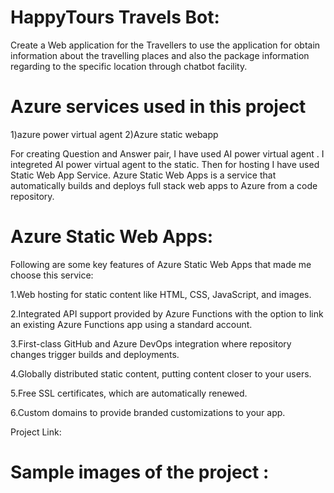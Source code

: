 # HappyTours Travels Bot:

Create a Web application for the Travellers to use the application for obtain information about the travelling places and also the package information regarding to the specific location through chatbot facility.

# Azure services used in this project

1)azure power virtual agent 2)Azure static webapp

For creating Question and Answer pair, I have used AI power virtual agent . I integreted AI power virtual agent to the static. Then for hosting I have used Static Web App Service. Azure Static Web Apps is a service that automatically builds and deploys full stack web apps to Azure from a code repository.

# Azure Static Web Apps: 

Following are some key features of Azure Static Web Apps that made me choose this service:

1.Web hosting for static content like HTML, CSS, JavaScript, and images.

2.Integrated API support provided by Azure Functions with the option to link an existing Azure Functions app using a standard account.

3.First-class GitHub and Azure DevOps integration where repository changes trigger builds and deployments.

4.Globally distributed static content, putting content closer to your users.

5.Free SSL certificates, which are automatically renewed.

6.Custom domains to provide branded customizations to your app.

Project Link:

# Sample images of the project :


